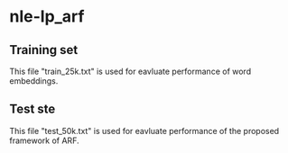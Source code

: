 # nle-lp_arf

## Training set
This file "train_25k.txt" is used for eavluate performance of word embeddings.

## Test ste
This file "test_50k.txt" is used for eavluate performance of the proposed framework of ARF.
